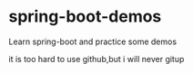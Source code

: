 # spring-boot-demos
Learn spring-boot and  practice some demos

it is too hard to use github,but i will never gitup
